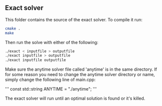 ## Exact solver

This folder contains the source of the exact solver. To compile it run:

```bash
cmake .
make
```

Then run the solve with either of the following:

```bash
./exact < inputfile > outputfile
./exact inputfile > outputfile
./exact inputfile outputfile
```

Make sure the anytime solver file called 'anytime' is in the same directory. If for some reason you need to change the anytime solver directory or name, simply change the following line of main.cpp:

'''
const std::string ANYTIME = "./anytime";
'''

The exact solver will run until an optimal solution is found or it's killed.
